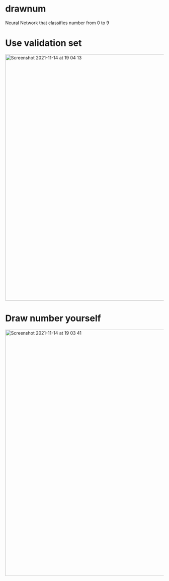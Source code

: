 # drawnum
Neural Network that classifies number from 0 to 9

# Use validation set 
<img width="782" alt="Screenshot 2021-11-14 at 19 04 13" src="https://user-images.githubusercontent.com/49832869/141684719-cb742393-9e44-4754-9959-3da325a7220a.png">

# Draw number yourself
<img width="782" alt="Screenshot 2021-11-14 at 19 03 41" src="https://user-images.githubusercontent.com/49832869/141684720-b0e7c246-305d-4f14-888e-74749a66ec7c.png">
